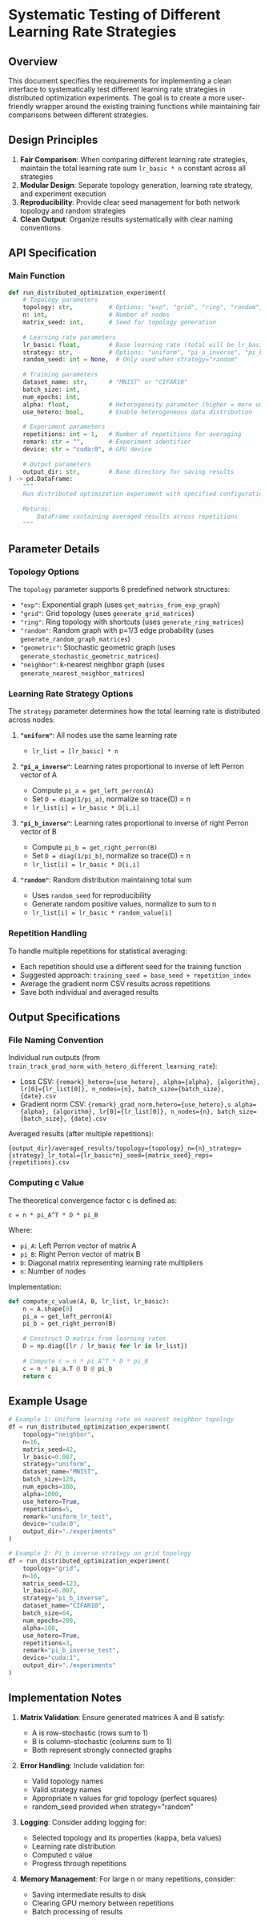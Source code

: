 # Systematic Testing of Different Learning Rate Strategies

## Overview

This document specifies the requirements for implementing a clean interface to systematically test different learning rate strategies in distributed optimization experiments. The goal is to create a more user-friendly wrapper around the existing training functions while maintaining fair comparisons between different strategies.

## Design Principles

1. **Fair Comparison**: When comparing different learning rate strategies, maintain the total learning rate sum `lr_basic * n` constant across all strategies
2. **Modular Design**: Separate topology generation, learning rate strategy, and experiment execution
3. **Reproducibility**: Provide clear seed management for both network topology and random strategies
4. **Clean Output**: Organize results systematically with clear naming conventions

## API Specification

### Main Function

```python
def run_distributed_optimization_experiment(
    # Topology parameters
    topology: str,          # Options: "exp", "grid", "ring", "random", "geometric", "neighbor"
    n: int,                 # Number of nodes
    matrix_seed: int,       # Seed for topology generation
    
    # Learning rate parameters
    lr_basic: float,        # Base learning rate (total will be lr_basic * n)
    strategy: str,          # Options: "uniform", "pi_a_inverse", "pi_b_inverse", "random"
    random_seed: int = None,  # Only used when strategy="random"
    
    # Training parameters
    dataset_name: str,      # "MNIST" or "CIFAR10"
    batch_size: int,
    num_epochs: int,
    alpha: float,           # Heterogeneity parameter (higher = more uniform)
    use_hetero: bool,       # Enable heterogeneous data distribution
    
    # Experiment parameters
    repetitions: int = 1,   # Number of repetitions for averaging
    remark: str = "",       # Experiment identifier
    device: str = "cuda:0", # GPU device
    
    # Output parameters
    output_dir: str,        # Base directory for saving results
) -> pd.DataFrame:
    """
    Run distributed optimization experiment with specified configuration.
    
    Returns:
        DataFrame containing averaged results across repetitions
    """
```

## Parameter Details

### Topology Options

The `topology` parameter supports 6 predefined network structures:
- `"exp"`: Exponential graph (uses `get_matrixs_from_exp_graph`)
- `"grid"`: Grid topology (uses `generate_grid_matrices`)
- `"ring"`: Ring topology with shortcuts (uses `generate_ring_matrices`)
- `"random"`: Random graph with p=1/3 edge probability (uses `generate_random_graph_matrices`)
- `"geometric"`: Stochastic geometric graph (uses `generate_stochastic_geometric_matrices`)
- `"neighbor"`: k-nearest neighbor graph (uses `generate_nearest_neighbor_matrices`)

### Learning Rate Strategy Options

The `strategy` parameter determines how the total learning rate is distributed across nodes:

1. **`"uniform"`**: All nodes use the same learning rate
   - `lr_list = [lr_basic] * n`

2. **`"pi_a_inverse"`**: Learning rates proportional to inverse of left Perron vector of A
   - Compute `pi_a = get_left_perron(A)`
   - Set `D = diag(1/pi_a)`, normalize so trace(D) = n
   - `lr_list[i] = lr_basic * D[i,i]`

3. **`"pi_b_inverse"`**: Learning rates proportional to inverse of right Perron vector of B
   - Compute `pi_b = get_right_perron(B)`
   - Set `D = diag(1/pi_b)`, normalize so trace(D) = n
   - `lr_list[i] = lr_basic * D[i,i]`

4. **`"random"`**: Random distribution maintaining total sum
   - Uses `random_seed` for reproducibility
   - Generate random positive values, normalize to sum to n
   - `lr_list[i] = lr_basic * random_value[i]`

### Repetition Handling

To handle multiple repetitions for statistical averaging:
- Each repetition should use a different seed for the training function
- Suggested approach: `training_seed = base_seed + repetition_index`
- Average the gradient norm CSV results across repetitions
- Save both individual and averaged results

## Output Specifications

### File Naming Convention

Individual run outputs (from `train_track_grad_norm_with_hetero_different_learning_rate`):
- Loss CSV: `{remark}_hetero={use_hetero}, alpha={alpha}, {algorithm}, lr[0]={lr_list[0]}, n_nodes={n}, batch_size={batch_size}, {date}.csv`
- Gradient norm CSV: `{remark}_grad_norm,hetero={use_hetero},s alpha={alpha}, {algorithm}, lr[0]={lr_list[0]}, n_nodes={n}, batch_size={batch_size}, {date}.csv`

Averaged results (after multiple repetitions):
```
{output_dir}/averaged_results/topology={topology}_n={n}_strategy={strategy}_lr_total={lr_basic*n}_seed={matrix_seed}_reps={repetitions}.csv
```

### Computing c Value

The theoretical convergence factor c is defined as:
```
c = n * pi_A^T * D * pi_B
```

Where:
- `pi_A`: Left Perron vector of matrix A
- `pi_B`: Right Perron vector of matrix B
- `D`: Diagonal matrix representing learning rate multipliers
- `n`: Number of nodes

Implementation:
```python
def compute_c_value(A, B, lr_list, lr_basic):
    n = A.shape[0]
    pi_a = get_left_perron(A)
    pi_b = get_right_perron(B)
    
    # Construct D matrix from learning rates
    D = np.diag([lr / lr_basic for lr in lr_list])
    
    # Compute c = n * pi_A^T * D * pi_B
    c = n * pi_a.T @ D @ pi_b
    return c
```

## Example Usage

```python
# Example 1: Uniform learning rate on nearest neighbor topology
df = run_distributed_optimization_experiment(
    topology="neighbor",
    n=16,
    matrix_seed=42,
    lr_basic=0.007,
    strategy="uniform",
    dataset_name="MNIST",
    batch_size=128,
    num_epochs=100,
    alpha=1000,
    use_hetero=True,
    repetitions=5,
    remark="uniform_lr_test",
    device="cuda:0",
    output_dir="./experiments"
)

# Example 2: Pi_b inverse strategy on grid topology
df = run_distributed_optimization_experiment(
    topology="grid",
    n=16,
    matrix_seed=123,
    lr_basic=0.007,
    strategy="pi_b_inverse",
    dataset_name="CIFAR10",
    batch_size=64,
    num_epochs=200,
    alpha=100,
    use_hetero=True,
    repetitions=3,
    remark="pi_b_inverse_test",
    device="cuda:1",
    output_dir="./experiments"
)
```

## Implementation Notes

1. **Matrix Validation**: Ensure generated matrices A and B satisfy:
   - A is row-stochastic (rows sum to 1)
   - B is column-stochastic (columns sum to 1)
   - Both represent strongly connected graphs

2. **Error Handling**: Include validation for:
   - Valid topology names
   - Valid strategy names
   - Appropriate n values for grid topology (perfect squares)
   - random_seed provided when strategy="random"

3. **Logging**: Consider adding logging for:
   - Selected topology and its properties (kappa, beta values)
   - Learning rate distribution
   - Computed c value
   - Progress through repetitions

4. **Memory Management**: For large n or many repetitions, consider:
   - Saving intermediate results to disk
   - Clearing GPU memory between repetitions
   - Batch processing of results